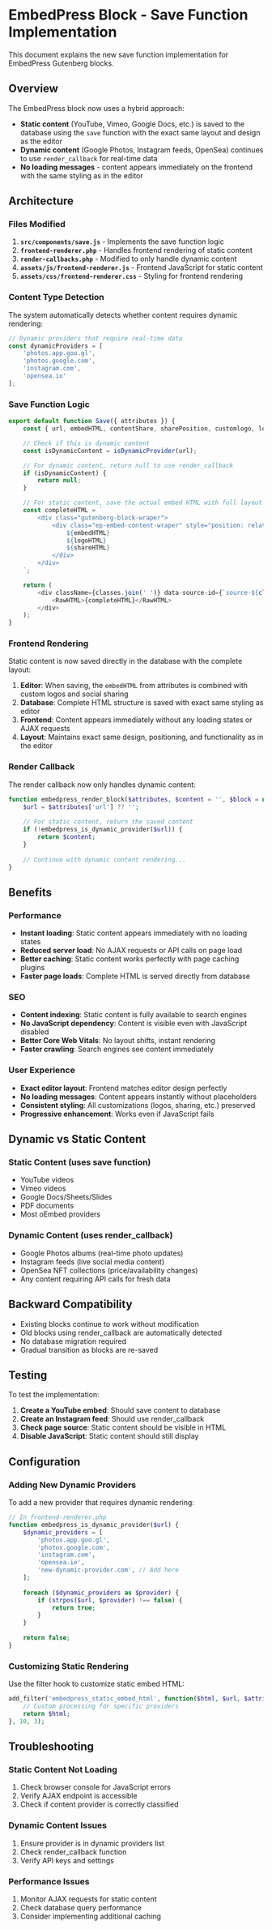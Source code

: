 # EmbedPress Block - Save Function Implementation

This document explains the new save function implementation for EmbedPress Gutenberg blocks.

## Overview

The EmbedPress block now uses a hybrid approach:
- **Static content** (YouTube, Vimeo, Google Docs, etc.) is saved to the database using the `save` function with the exact same layout and design as the editor
- **Dynamic content** (Google Photos, Instagram feeds, OpenSea) continues to use `render_callback` for real-time data
- **No loading messages** - content appears immediately on the frontend with the same styling as in the editor

## Architecture

### Files Modified

1. **`src/components/save.js`** - Implements the save function logic
2. **`frontend-renderer.php`** - Handles frontend rendering of static content
3. **`render-callbacks.php`** - Modified to only handle dynamic content
4. **`assets/js/frontend-renderer.js`** - Frontend JavaScript for static content
5. **`assets/css/frontend-renderer.css`** - Styling for frontend rendering

### Content Type Detection

The system automatically detects whether content requires dynamic rendering:

```javascript
// Dynamic providers that require real-time data
const dynamicProviders = [
    'photos.app.goo.gl',
    'photos.google.com', 
    'instagram.com',
    'opensea.io'
];
```

### Save Function Logic

```javascript
export default function Save({ attributes }) {
    const { url, embedHTML, contentShare, sharePosition, customlogo, logoX, logoY, logoOpacity } = attributes;

    // Check if this is dynamic content
    const isDynamicContent = isDynamicProvider(url);

    // For dynamic content, return null to use render_callback
    if (isDynamicContent) {
        return null;
    }

    // For static content, save the actual embed HTML with full layout
    const completeHTML = `
        <div class="gutenberg-block-wraper">
            <div class="ep-embed-content-wraper" style="position: relative; display: inline-block; width: 100%;">
                ${embedHTML}
                ${logoHTML}
                ${shareHTML}
            </div>
        </div>
    `;

    return (
        <div className={classes.join(' ')} data-source-id={`source-${clientId}`}>
            <RawHTML>{completeHTML}</RawHTML>
        </div>
    );
}
```

### Frontend Rendering

Static content is now saved directly in the database with the complete layout:

1. **Editor**: When saving, the `embedHTML` from attributes is combined with custom logos and social sharing
2. **Database**: Complete HTML structure is saved with exact same styling as editor
3. **Frontend**: Content appears immediately without any loading states or AJAX requests
4. **Layout**: Maintains exact same design, positioning, and functionality as in the editor

### Render Callback

The render callback now only handles dynamic content:

```php
function embedpress_render_block($attributes, $content = '', $block = null) {
    $url = $attributes['url'] ?? '';
    
    // For static content, return the saved content
    if (!embedpress_is_dynamic_provider($url)) {
        return $content;
    }
    
    // Continue with dynamic content rendering...
}
```

## Benefits

### Performance
- **Instant loading**: Static content appears immediately with no loading states
- **Reduced server load**: No AJAX requests or API calls on page load
- **Better caching**: Static content works perfectly with page caching plugins
- **Faster page loads**: Complete HTML is served directly from database

### SEO
- **Content indexing**: Static content is fully available to search engines
- **No JavaScript dependency**: Content is visible even with JavaScript disabled
- **Better Core Web Vitals**: No layout shifts, instant rendering
- **Faster crawling**: Search engines see content immediately

### User Experience
- **Exact editor layout**: Frontend matches editor design perfectly
- **No loading messages**: Content appears instantly without placeholders
- **Consistent styling**: All customizations (logos, sharing, etc.) preserved
- **Progressive enhancement**: Works even if JavaScript fails

## Dynamic vs Static Content

### Static Content (uses save function)
- YouTube videos
- Vimeo videos
- Google Docs/Sheets/Slides
- PDF documents
- Most oEmbed providers

### Dynamic Content (uses render_callback)
- Google Photos albums (real-time photo updates)
- Instagram feeds (live social media content)
- OpenSea NFT collections (price/availability changes)
- Any content requiring API calls for fresh data

## Backward Compatibility

- Existing blocks continue to work without modification
- Old blocks using render_callback are automatically detected
- No database migration required
- Gradual transition as blocks are re-saved

## Testing

To test the implementation:

1. **Create a YouTube embed**: Should save content to database
2. **Create an Instagram feed**: Should use render_callback
3. **Check page source**: Static content should be visible in HTML
4. **Disable JavaScript**: Static content should still display

## Configuration

### Adding New Dynamic Providers

To add a new provider that requires dynamic rendering:

```php
// In frontend-renderer.php
function embedpress_is_dynamic_provider($url) {
    $dynamic_providers = [
        'photos.app.goo.gl',
        'photos.google.com',
        'instagram.com',
        'opensea.io',
        'new-dynamic-provider.com', // Add here
    ];
    
    foreach ($dynamic_providers as $provider) {
        if (strpos($url, $provider) !== false) {
            return true;
        }
    }
    
    return false;
}
```

### Customizing Static Rendering

Use the filter hook to customize static embed HTML:

```php
add_filter('embedpress_static_embed_html', function($html, $url, $attributes) {
    // Custom processing for specific providers
    return $html;
}, 10, 3);
```

## Troubleshooting

### Static Content Not Loading
1. Check browser console for JavaScript errors
2. Verify AJAX endpoint is accessible
3. Check if content provider is correctly classified

### Dynamic Content Issues
1. Ensure provider is in dynamic providers list
2. Check render_callback function
3. Verify API keys and settings

### Performance Issues
1. Monitor AJAX requests for static content
2. Check database query performance
3. Consider implementing additional caching
